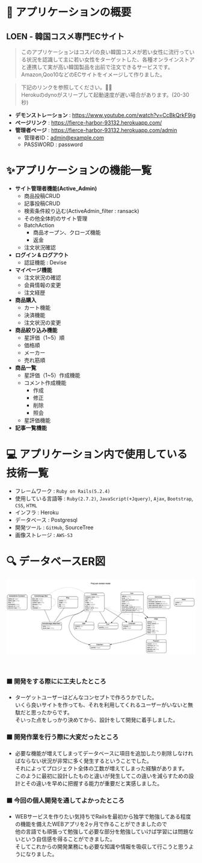 
# 🔖 アプリケーションの概要

## **LOEN - 韓国コスメ専門ECサイト**

>このアプリケーションはコスパの良い韓国コスメが若い女性に流行っている状況を認識して主に若い女性をターゲットした、各種オンラインストアと連携して実が高い韓国製品を出前で注文できるサービスです。Amazon,Qoo10などのECサイトをイメージして作りました。



> 下記のリンクを参照してください。🙇‍♂️  
> Herokuのdynoがスリープして起動速度が遅い場合があります。(20-30秒)  

- **デモンストレーション** : https://www.youtube.com/watch?v=CcBkQrkF9ig
- **ページリンク** : https://fierce-harbor-93132.herokuapp.com/
- **管理者ページ** : https://fierce-harbor-93132.herokuapp.com/admin
  - 管理者ID：admin@example.com
  - PASSWORD : password

# ✨アプリケーションの機能一覧

- **サイト管理者機能(Active_Admin)**
  - 商品投稿CRUD
  - 記事投稿CRUD
  - 検索条件絞り込む(ActiveAdmin_filter : ransack)
  - その他全体的のサイト管理
  - BatchAction
    - 商品オープン、クローズ機能
    - 返金
  - 注文状況確認  
- **ログイン & ログアウト**
  - 認証機能 : Devise  
- **マイページ機能**
  - 注文状況の確認
  - 会員情報の変更
  - 注文経歴  
- **商品購入**
  - カート機能
  - 決済機能
  - 注文状況の変更
- **商品絞り込み機能**
  - 星評価（1~5）順
  - 価格順
  - メーカー
  - 売れ筋順
- **商品一覧**
  - 星評価（1~5）作成機能
  - コメント作成機能
    - 作成 
    - 修正
    - 削除
    - 照会
  - 星評価機能
- **記事一覧機能**

# 💻 アプリケーション内で使用している技術一覧

- フレームワーク : `Ruby on Rails(5.2.4)`
- 使用している言語等 : `Ruby(2.7.2)`, `JavaScript(+Jquery)`, `Ajax`, `Bootstrap`, `CSS`, `HTML`
- インフラ : Heroku
- データベース : Postgresql
- 開発ツール : `GitHub`, SourceTree
- 画像ストレージ : `AWS-S3`

# 🔍 データベースER図

![loen_Data](./app/assets/images/loen_erd.png)

<br>  

### ⬛️ 開発をする際にに工夫したところ  
- ターゲットユーザーはどんなコンセプトで作ろうかでした。   
  いくら良いサイトを作っても、それを利用してくれるユーザーがいないと無駄だと思ったからです。  
  そいった点をしっかり決めてから、設計をして開発に着手しました。

### ⬛️ 開発作業を行う際に大変だったところ  
- 必要な機能が増えてしまってデータベースに項目を追加したり削除しなければならない状況が非常に多く発生するということでした。  
それによってプロジェクト全体の工数が増えてしまった経験があります。  
  このように最初に設計したものと違いが発生してこの違いを減らすための設計とその違いを早めに把握する能力が重要だと実感しました。

### ⬛️ 今回の個人開発を通してよかったところ
- WEBサービスを作りたい気持ちでRailsを最初から独学で勉強してある程度の機能を備えたWEBアプリを2ヶ月で作ることができましたので  
他の言語でも頑張って勉強して必要な部分を勉強していけば学習には問題ないという自信感を得ることができました。  
そしてこれからの開発業務にも必要な知識や情報を吸収して行こうと思うようになりました。
